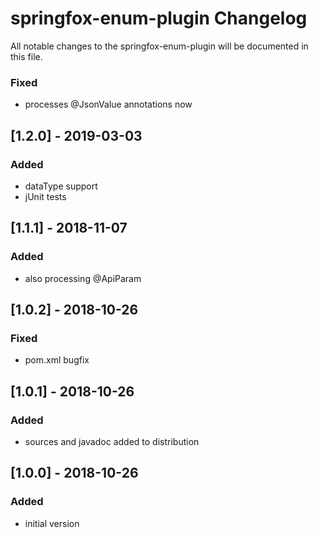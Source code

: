 # springfox-enum-plugin Changelog
All notable changes to the springfox-enum-plugin will be documented in this file.

### Fixed
- processes @JsonValue annotations now

## [1.2.0] - 2019-03-03
### Added
- dataType support
- jUnit tests

## [1.1.1] - 2018-11-07
### Added
- also processing @ApiParam

## [1.0.2] - 2018-10-26
### Fixed
- pom.xml bugfix

## [1.0.1] - 2018-10-26
### Added
- sources and javadoc added to distribution

## [1.0.0] - 2018-10-26
### Added
- initial version
